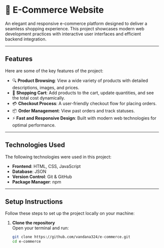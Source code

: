 # 🛒 **E-Commerce Website** 

An elegant and responsive e-commerce platform designed to deliver a seamless shopping experience. This project showcases modern web development practices with interactive user interfaces and efficient backend integration.

---

## **Features**  
Here are some of the key features of the project:
- 🔍 **Product Browsing**: View a wide variety of products with detailed descriptions, images, and prices.  
- 🛒 **Shopping Cart**: Add products to the cart, update quantities, and see the total cost dynamically.  
- 💳 **Checkout Process**: A user-friendly checkout flow for placing orders.  
- 📦 **Order Management**: View past orders and track statuses.  
- ⚡ **Fast and Responsive Design**: Built with modern web technologies for optimal performance.  

---

## **Technologies Used**  
The following technologies were used in this project:
- **Frontend**: HTML, CSS, JavaScript   
- **Database**: JSON  
- **Version Control**: Git & GitHub  
- **Package Manager**: npm  

---

## **Setup Instructions**  
Follow these steps to set up the project locally on your machine:

1. **Clone the repository**  
   Open your terminal and run:
   ```bash
   git clone https://github.com/vandana324/e-commerce.git
   cd e-commerce
